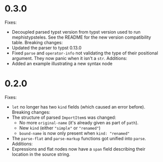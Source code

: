 # 0.3.0
Fixes:
- Decoupled parsed typst version from typst version used to run mephistypsteles.
	See the README for the new version compatibility table.
Breaking changes:
- Updated the parser to typst 0.13.0
- Fixed `parse` and `operator-info` not validating the type of their positional argument.
	They now panic when it isn't a `str`.
Additions:
- Added an example illustrating a new syntax node

# 0.2.0
Fixes:
- `let` no longer has two `kind` fields (which caused an error before).
Breaking changes:
- The structure of parsed `ImportItem`s was changed:
	- No more `original-name` (it's already given as part of `path`).
	- New `kind` (either `"simple"` or `"renamed"`)
	- `bound-name` is now only present when `kind: "renamed"`
- The `parse-flat` and `parse-markup` functions got unified into `parse`.
Additions:
- Expressions and flat nodes now have a `span` field describing their location in the source string.
